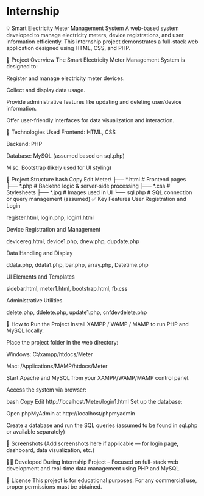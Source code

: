 # Internship


💡 Smart Electricity Meter Management System
A web-based system developed to manage electricity meters, device registrations, and user information efficiently. This internship project demonstrates a full-stack web application designed using HTML, CSS, and PHP.

🧠 Project Overview
The Smart Electricity Meter Management System is designed to:

Register and manage electricity meter devices.

Collect and display data usage.

Provide administrative features like updating and deleting user/device information.

Offer user-friendly interfaces for data visualization and interaction.

🔧 Technologies Used
Frontend: HTML, CSS

Backend: PHP

Database: MySQL (assumed based on sql.php)

Misc: Bootstrap (likely used for UI styling)

📂 Project Structure
bash
Copy
Edit
Meter/
├── *.html         # Frontend pages
├── *.php          # Backend logic & server-side processing
├── *.css          # Stylesheets
├── *.jpg          # Images used in UI
└── sql.php        # SQL connection or query management (assumed)
✅ Key Features
User Registration and Login

register.html, login.php, login1.html

Device Registration and Management

devicereg.html, device1.php, dnew.php, dupdate.php

Data Handling and Display

ddata.php, ddata1.php, bar.php, array.php, Datetime.php

UI Elements and Templates

sidebar.html, meter1.html, bootstrap.html, fb.css

Administrative Utilities

delete.php, ddelete.php, update1.php, cnfdevdelete.php

🧪 How to Run the Project
Install XAMPP / WAMP / MAMP to run PHP and MySQL locally.

Place the project folder in the web directory:

Windows: C:/xampp/htdocs/Meter

Mac: /Applications/MAMP/htdocs/Meter

Start Apache and MySQL from your XAMPP/WAMP/MAMP control panel.

Access the system via browser:

bash
Copy
Edit
http://localhost/Meter/login1.html
Set up the database:

Open phpMyAdmin at http://localhost/phpmyadmin

Create a database and run the SQL queries (assumed to be found in sql.php or available separately)

📸 Screenshots
(Add screenshots here if applicable — for login page, dashboard, data visualization, etc.)

👨‍💻 Developed During
Internship Project – Focused on full-stack web development and real-time data management using PHP and MySQL.

📜 License
This project is for educational purposes. For any commercial use, proper permissions must be obtained.

